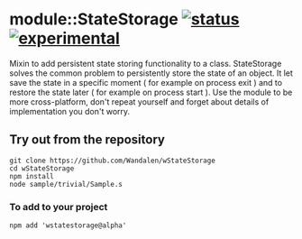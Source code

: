 
# module::StateStorage [![status](https://github.com/Wandalen/wStateStorage/actions/workflows/StandardPublish.yml/badge.svg)](https://github.com/Wandalen/wStateStorage/actions/workflows/StandardPublish.yml) [![experimental](https://img.shields.io/badge/stability-experimental-orange.svg)](https://github.com/emersion/stability-badges#experimental)

Mixin to add persistent state storing functionality to a class. StateStorage solves the common problem to persistently store the state of an object. It let save the state in a specific moment ( for example on process exit ) and to restore the state later ( for example on process start ). Use the module to be more cross-platform, don't repeat yourself and forget about details of implementation you don't worry.

## Try out from the repository
```
git clone https://github.com/Wandalen/wStateStorage
cd wStateStorage
npm install
node sample/trivial/Sample.s
```

### To add to your project
```
npm add 'wstatestorage@alpha'
```




















































































